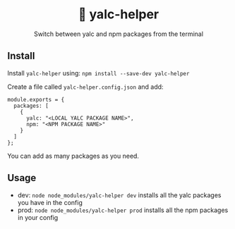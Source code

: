 <h1 align="center">🎁 yalc-helper</h1>
<p align="center">Switch between yalc and npm packages from the terminal</p>

## Install

Install `yalc-helper` using:
`npm install --save-dev yalc-helper`

Create a file called `yalc-helper.config.json` and add:
```
module.exports = {
  packages: [
    {
      yalc: "<LOCAL YALC PACKAGE NAME>",
      npm: "<NPM PACKAGE NAME>"
    }
  ]
};
```
You can add as many packages as you need.

## Usage

- dev: `node node_modules/yalc-helper dev` installs all the yalc packages you have in the config
- prod: `node node_modules/yalc-helper prod` installs all the npm packages in your config
